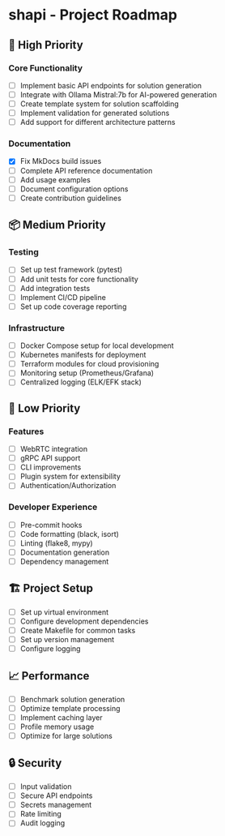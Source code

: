 # shapi - Project Roadmap

## 🚀 High Priority

### Core Functionality
- [ ] Implement basic API endpoints for solution generation
- [ ] Integrate with Ollama Mistral:7b for AI-powered generation
- [ ] Create template system for solution scaffolding
- [ ] Implement validation for generated solutions
- [ ] Add support for different architecture patterns

### Documentation
- [x] Fix MkDocs build issues
- [ ] Complete API reference documentation
- [ ] Add usage examples
- [ ] Document configuration options
- [ ] Create contribution guidelines

## 📦 Medium Priority

### Testing
- [ ] Set up test framework (pytest)
- [ ] Add unit tests for core functionality
- [ ] Add integration tests
- [ ] Implement CI/CD pipeline
- [ ] Set up code coverage reporting

### Infrastructure
- [ ] Docker Compose setup for local development
- [ ] Kubernetes manifests for deployment
- [ ] Terraform modules for cloud provisioning
- [ ] Monitoring setup (Prometheus/Grafana)
- [ ] Centralized logging (ELK/EFK stack)

## 🔄 Low Priority

### Features
- [ ] WebRTC integration
- [ ] gRPC API support
- [ ] CLI improvements
- [ ] Plugin system for extensibility
- [ ] Authentication/Authorization

### Developer Experience
- [ ] Pre-commit hooks
- [ ] Code formatting (black, isort)
- [ ] Linting (flake8, mypy)
- [ ] Documentation generation
- [ ] Dependency management

## 🏗️ Project Setup
- [ ] Set up virtual environment
- [ ] Configure development dependencies
- [ ] Create Makefile for common tasks
- [ ] Set up version management
- [ ] Configure logging

## 📈 Performance
- [ ] Benchmark solution generation
- [ ] Optimize template processing
- [ ] Implement caching layer
- [ ] Profile memory usage
- [ ] Optimize for large solutions

## 🔒 Security
- [ ] Input validation
- [ ] Secure API endpoints
- [ ] Secrets management
- [ ] Rate limiting
- [ ] Audit logging
